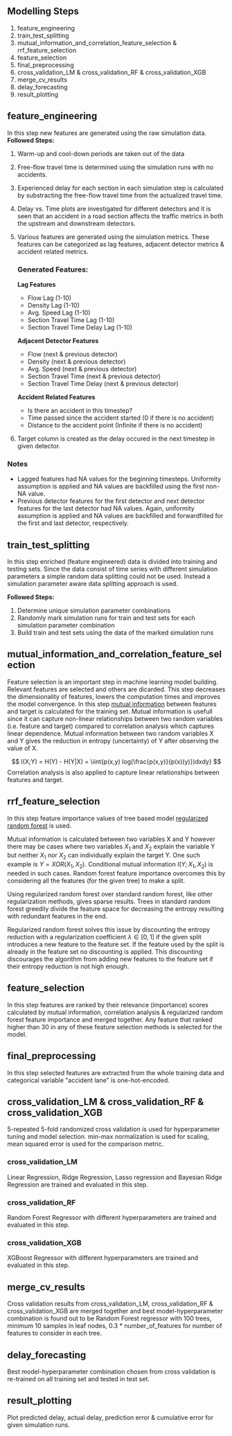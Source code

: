 ## Modelling Steps
1) feature_engineering
2) train_test_splitting
3) mutual_information_and_correlation_feature_selection & rrf_feature_selection
4) feature_selection
5) final_preprocessing
6) cross_validation_LM & cross_validation_RF & cross_validation_XGB
7) merge_cv_results
8) delay_forecasting
9) result_plotting

## feature_engineering
In this step new features are generated using the raw simulation data. <br>
**Followed Steps:**
1) Warm-up and cool-down periods are taken out of the data
2) Free-flow travel time is determined using the simulation runs with no accidents.
3) Experienced delay for each section in each simulation step is calculated by substracting the free-flow travel time from the actualized travel time.
4) Delay vs. Time plots are investigated for different detectors and it is seen that an accident in a road section affects the traffic metrics in both the upstream and downstream detectors.
5) Various features are generated using the simulation metrics. These features can be categorized as lag features, adjacent detector metrics & accident related metrics.
    
    ### Generated Features:
    **Lag Features**
    - Flow Lag (1-10)
    - Density Lag (1-10)
    - Avg. Speed Lag (1-10)
    - Section Travel Time Lag (1-10)
    - Section Travel Time Delay Lag (1-10)

    **Adjacent Detector Features**
    - Flow (next & previous detector)
    - Density (next & previous detector)
    - Avg. Speed (next & previous detector)
    - Section Travel Time (next & previous detector)
    - Section Travel Time Delay (next & previous detector)

    **Accident Related Features**
    - Is there an accident in this timestep?
    - Time passed since the accident started (0 if there is no accident)
    - Distance to the accident point (Infinite if there is no accident)

6) Target column is created as the delay occured in the next timestep in given detector.

### Notes
- Lagged features had NA values for the beginning timesteps. Uniformity assumption is applied and NA values are backfilled using the first non-NA value.
- Previous detector features for the first detector and next detector features for the last detector had NA values. Again, uniformity assumption is applied and NA values are backfilled and forwardfilled for the first and last detector, respectively.

## train_test_splitting
In this step enriched (feature engineered) data is divided into training and testing sets. Since the data consist of time series with different simulation parameters a simple random data splitting could not be used. Instead a simulation parameter aware data splitting approach is used.

**Followed Steps:**
1) Determine unique simulation parameter combinations
2) Randomly mark simulation runs for train and test sets for each simulation parameter combination
3) Build train and test sets using the data of the marked simulation runs

## mutual_information_and_correlation_feature_selection
Feature selection is an important step in machine learning model building. Relevant features are selected and others are dicarded. This step decreases the dimensionality of features, lowers the computation times and improves the model convergence. In this step [mutual information](https://arxiv.org/pdf/1907.07384.pdf) between features and target is calculated for the training set. Mutual information is usefull since it can capture non-linear relationships between two random variables (i.e. feature and target) compared to correlation analysis which captures linear dependence. Mutual information between two random variables X and Y gives the reduction in entropy (uncertainty) of Y after observing the value of X.

$$ 
    I(X;Y) = H(Y) - H(Y|X) = \iint{p(x,y) log(\frac{p(x,y)}{p(x)(y)})dxdy}
$$
Correlation analysis is also applied to capture linear relationships between features and target.
## rrf_feature_selection
In this step feature importance values of tree based model [regularized random forest](https://arxiv.org/pdf/1201.1587.pdf) is used. 

Mutual information is calculated between two variables X and Y however there may be cases where two variables $X_1$ and $X_2$ explain the variable Y but neither $X_1$ nor $X_2$ can individually explain the target Y. One such example is $Y = XOR(X_1,X_2)$. Conditional mutual information $I(Y;X_1,X_2)$ is needed in such cases. Random forest feature importance overcomes this by considering all the features (for the given tree) to make a split.

Using regularized random forest over standard random forest, like other regularization methods, gives sparse results. Trees in standard random forest greedily divide the feature space for decreasing the entropy resulting with redundant features in the end. 

Regularized random forest solves this issue by discounting the entropy reduction with a regularization coefficient $\lambda \in [0,1]$ if the given split introduces a new feature to the feature set. If the feature used by the split is already in the feature set no discounting is applied. This discounting discourages the algorithm from adding new features to the feature set if their entropy reduction is not high enough.

## feature_selection
In this step features are ranked by their relevance (importance) scores calculated by mutual information, correlation analysis & regularized random forest feature importance and merged together. Any feature that ranked higher than 30 in any of these feature selection methods is selected for the model.

## final_preprocessing
In this step selected features are extracted from the whole training data and categorical variable "accident lane" is one-hot-encoded.

## cross_validation_LM & cross_validation_RF & cross_validation_XGB
5-repeated 5-fold randomized cross validation is used for hyperparameter tuning and model selection. min-max normalization is used for scaling, mean squared error is used for the comparison metric.
### cross_validation_LM
Linear Regression, Ridge Regression, Lasso regression and Bayesian Ridge Regression are trained and evaluated in this step.
### cross_validation_RF
Random Forest Regressor with different hyperparameters are trained and evaluated in this step.
### cross_validation_XGB
XGBoost Regressor with different hyperparameters are trained and evaluated in this step.

## merge_cv_results
Cross validation results from cross_validation_LM, cross_validation_RF & cross_validation_XGB are merged together and best model-hyperparameter combination is found out to be Random Forest regressor with 100 trees, minimum 10 samples in leaf nodes, 0.3 * number_of_features for number of features to consider in each tree.

## delay_forecasting
Best model-hyperparameter combination chosen from cross validation is re-trained on all training set and tested in test set.

## result_plotting
Plot predicted delay, actual delay, prediction error & cumulative error for given simulation runs.